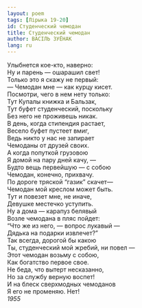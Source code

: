 ```yaml
---
layout: poem
tags: [Лірыка 19-20]
id: Студенческий чемодан
title: Студенческий чемодан
author: ВАСІЛЬ ЗУЁНАК
lang: ru
---
```



Улыбнется кое-кто, наверно:  
Ну и парень — ошарашил свет!  
Только это я скажу не первый:  
— Чемодан мне — как курцу кисет.  
Посмотри, чего в нем нету только:  
Тут Купалы книжка и Бальзак,  
Тут буфет студенческий, поскольку  
Без него не проживешь никак.  
В день, когда стипендия растает,  
Весело буфет пустеет вмиг,  
Ведь никто у нас не запирает  
Чемоданы от друзей своих.  
А когда попуткой грузовою  
Я домой на пару дней качу, —  
Будто вещь первейшую — с собою  
Чемодан, конечно, прихвачу.  
По дороге тряской “газик” скачет—  
Чемодан мой креслом может быть.  
Тут и повезет мне, не иначе,  
Девушке местечко уступить.  
Ну а дома — карапуз белявый  
Возле чемодана в пляс пойдет:  
“Что же из него, — вопрос лукавый —  
Дядька на подарки извлечет?”  
Так всегда, дорогой бы какою  
Ты, студенческий мой жребий, ни повел —  
Этот чемодан возьму с собою,  
Как богатство первое свое.  
Не беда, что вытерт несказанно,  
Но за службу верную воспет!  
И на блеск сверхмодных чемоданов  
Я его не променяю. Нет!  
*1955*  
